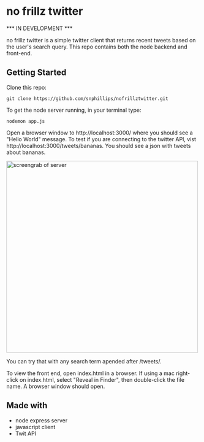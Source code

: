 # no frillz twitter

*** IN DEVELOPMENT ***

no frillz twitter is a simple twitter client that returns recent tweets based on the user's search query. This repo contains both the node backend and front-end.

## Getting Started

Clone this repo:

`git clone https://github.com/snphillips/nofrillztwitter.git`

To get the node server running, in your terminal type:

`nodemon app.js`

Open a browser window to http://localhost:3000/ where you should see a "Hello World" message.
To test if you are connecting to the twitter API, vist http://localhost:3000/tweets/bananas. You should see a json with tweets about bananas.

<img src="https://i.imgur.com/3bvGapG.png" width="500" alt="screengrab of server">
     
You can try that with any search term apended after /tweets/.


To view the front end, open index.html in a browser. If using a mac right-click on index.html, select "Reveal in Finder", then double-click the file name. A browser window should open. 


## Made with
- node express server
- javascript client
- Twit API
